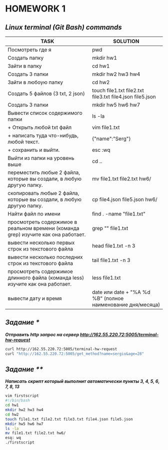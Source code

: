 # HOMEWORK 1
## _Linux terminal (Git Bash) commands_

| TASK | SOLUTION |
| ------ | ------ |
| Посмотреть где я | pwd |
| Cоздать папку | mkdir hw1 |
| Зайти в папку | cd hw1 |
| Создать 3 папки | mkdir hw2 hw3 hw4 |
| Зайти в любоую папку | cd hw2 |
| Создать 5 файлов (3 txt, 2 json) | touch file1.txt file2.txt file3.txt file4.json file5.json |
| Создать 3 папки | mkdir hw5 hw6 hw7 |
| Вывести список содержимого папки  | ls -la |
| + Открыть любой txt файл | vim file1.txt |
| + написать туда что-нибудь, любой текст. | {"name":"Serg"} |
| + сохранить и выйти. | esc :wq |
| Выйти из папки на уровень выше | cd .. |
| переместить любые 2 файла, которые вы создали, в любую другую папку. | mv file1.txt file2.txt hw6/ |
| скопировать любые 2 файла, которые вы создали, в любую другую папку. | cp file4.json file5.json hw6/ |
| Найти файл по имени | find . -name "file1.txt" |
| просмотреть содержимое в реальном времени (команда grep) изучите как она работает. | grep "" file1.txt |
| вывести несколько первых строк из текстового файла | head file1.txt -n 3 |
| вывести несколько последних строк из текстового файла | tail file1.txt -n 3 |
| просмотреть содержимое длинного файла (команда less) изучите как она работает. | less file1.txt |
| вывести дату и время   | date или date + "%A %d %B" (полное наименование дня/месяца) |

## _Задание *_
***Отправить http запрос на сервер http://162.55.220.72:5005/terminal-hw-request***
```sh
curl http://162.55.220.72:5005/terminal-hw-request
curl "http://162.55.220.72:5005/get_method?name=sergio&age=28"
```
## _Задание **_
***Написать скрипт который выполнит автоматически пункты 3, 4, 5, 6, 7, 8, 13***

```sh
vim firstscript
#!/bin/bash
cd hw1
mkdir hw2 hw3 hw4
cd hw2
touch file1.txt file2.txt file3.txt file4.json file5.json
mkdir hw5 hw6 hw7
ls -la
mv file1.txt file2.txt hw6/
esq: wq
./firstscript
```
